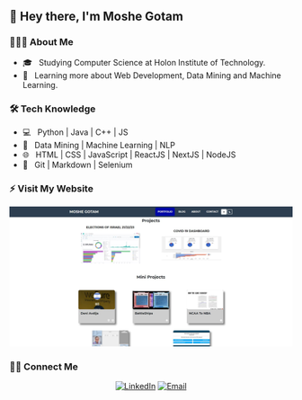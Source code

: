 <h2> 👋 Hey there, I'm Moshe Gotam </h2>

<h3> 👨🏻‍💻 About Me </h3>

- 🎓 &nbsp; Studying Computer Science at Holon Institute of Technology. 
- 🌱 &nbsp; Learning more about Web Development, Data Mining and Machine Learning.

<h3>🛠 Tech Knowledge</h3>

- 💻 &nbsp; Python | Java | C++ | JS
- 💬 &nbsp; Data Mining | Machine Learning | NLP
- 🌐 &nbsp; HTML | CSS | JavaScript | ReactJS | NextJS | NodeJS
- 🔧 &nbsp; Git | Markdown | Selenium

<h3> ⚡ Visit My Website </h3>
<p align="center">
<a href="https://MosheG23.github.io/" target="_blank"><img src="https://github.com/MosheG23/MosheG23.github.io/blob/master/assets/img/SiteWall.JPG"></img></a>
</p>


<h3> 🤝🏻 Connect Me </h3>

<p align="center">
<a href="https://www.linkedin.com/in/moshe-gotam/"><img alt="LinkedIn" src="https://img.shields.io/badge/LinkedIn-Moshe%20Gotam-blue?style=flat-square&logo=linkedin"></a>
<a href="mailto:mgotam@gmail.com"><img alt="Email" src="https://img.shields.io/badge/Email-mgotam@gmail.com-blue?style=flat-square&logo=gmail"></a>

<br/>

</p>
<!--
**MosheG23/MosheG23** is a ✨ _special_ ✨ repository because its `README.md` (this file) appears on your GitHub profile.

Here are some ideas to get you started:

- 🔭 I’m currently working on ...
- 🌱 I’m currently learning ...
- 👯 I’m looking to collaborate on ...
- 🤔 I’m looking for help with ...
- 💬 Ask me about ...
- 📫 How to reach me: ...
- 😄 Pronouns: ...
- ⚡ Fun fact: ...
[![MosheG23's GitHub Stats](https://github-readme-stats.vercel.app/api?username=MosheG23&show_icons=true)](https://github.com/MosheG23)
-->
